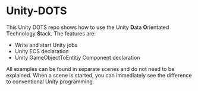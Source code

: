 # Unity-DOTS

This Unity DOTS repo shows how to use the Unity **D**ata **O**rientated **T**echnology **S**tack.
The features are:
- Write and start Unity jobs
- Unity ECS declaration
- Unity GameObjectToEntitiy Component declaration

All examples can be found in separate scenes and do not need to be explained.
When a scene is started, you can immediately see the difference to conventional Unity programming.

